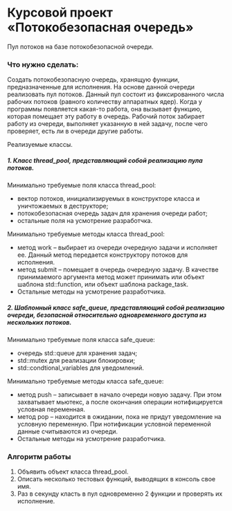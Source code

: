 # Курсовой проект «Потокобезопасная очередь»

Пул потоков на базе потокобезопасной очереди.

### Что нужно сделать:

Создать потокобезопасную очередь, хранящую функции, предназначенные для исполнения.
На основе данной очереди реализовать пул потоков. 
Данный пул состоит из фиксированного числа рабочих потоков (равного количеству аппаратных ядер).
Когда у программы появляется какая-то работа, она вызывает функцию, которая помещает эту работу в очередь.
Рабочий поток забирает работу из очереди, выполняет указанную в ней задачу, после чего проверяет, есть ли в очереди другие работы.

Реализуемые классы.

##### 1. Класс thread_pool, представляющий собой реализацию пула потоков.

Минимально требуемые поля класса thread_pool:

* вектор потоков, инициализируемых в конструкторе класса и уничтожаемых в деструкторе;
* потокобезопасная очередь задач для хранения очереди работ;
* остальные поля на усмотрение разработчка.

Минимально требуемые методы класса thread_pool:

* метод work – выбирает из очереди очередную задачи и исполняет ее. Данный метод передается конструктору потоков для исполнения.
* метод submit – помещает в очередь очередную задачу. В качестве принимаемого аргумента метод может принимать или объект шаблона std::function, или объект шаблона package_task.
* Остальные методы на усмотрение разработчика.

##### 2. Шаблонный класс safe_queue, представляющий собой реализацию очереди, безопасной относительно одновременного доступа из нескольких потоков.

Минимально требуемые поля класса safe_queue:

* очередь std::queue для хранения задач; 
* std::mutex для реализации блокировки;
* std::condtional_variables для уведомлений.

Минимально требуемые методы класса safe_queue:

* метод push – записывает в начало очереди новую задачу. При этом захватывает мьютекс, а после окончания операции нотифицируется условная переменная.
* метод pop – находится в ожидании, пока не придут уведомление на условную переменную. При нотификации условной переменной данные считываются из очереди.
* Остальные методы на усмотрение разработчика.

### Алгоритм работы

1. Объявить объект класса thread_pool.
2. Описать несколько тестовых функций, выводящих в консоль свое имя.
3. Раз в секунду класть в пул одновременно 2 функции и проверять их исполнение.






